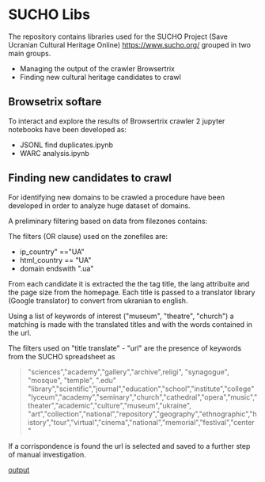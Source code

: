 # SUCHO Libs


The repository contains libraries used for the SUCHO Project (Save Ucranian Cultural Heritage Online) https://www.sucho.org/ grouped in two main groups.

- Managing the output of the crawler Browsertrix
- Finding new cultural heritage candidates to crawl


## Browsetrix softare

To interact and explore the results of Browsertrix crawler 2 jupyter notebooks have been developed as:

- JSONL find duplicates.ipynb 
- WARC analysis.ipynb


## Finding new candidates to crawl

For identifying new domains to be crawled a procedure have been developed in order to analyze huge dataset of domains. 

A preliminary filtering based on data from filezones contains:

The filters (OR clause) used on the zonefiles are:

- ip_country" =="UA"
- html_country == "UA"
- domain endswith ".ua"



From each candidate it is extracted the the tag title, the lang attribuite and the page size from the homepage. Each title is passed to a translator library (Google translator) to convert from ukranian to english. 


Using a list of keywords of interest ("museum", "theatre", "church") a matching is made with the translated 
titles and with the words contained in the url.

The filters used on "title translate" - "url" are the presence of keywords from the SUCHO spreadsheet as

>"sciences","academy","gallery","archive",religi", "synagogue", "mosque", "temple", ".edu" "library","scientific","journal","education","school","institute","college" "lyceum","academy","seminary","church","cathedral","opera","music","theater","academic","culture","museum","ukraine", "art","collection","national","repository","geography","ethnographic","history","tour","virtual","cinema","national","memorial","festival","center"


If a corrispondence is found the url is selected and saved to a further step of manual investigation.


[output](test.png) 
